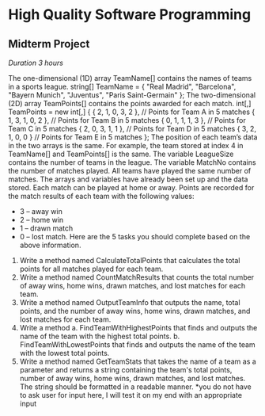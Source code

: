 # High Quality Software Programming
## Midterm Project

*Duration 3 hours*

The one-dimensional (1D) array TeamName[] contains the names of teams in a sports league.
string[] TeamName = { "Real Madrid", "Barcelona", "Bayern Munich", "Juventus",
"Paris Saint-Germain" };
The two-dimensional (2D) array TeamPoints[] contains the points awarded for each match.
int[,] TeamPoints = new int[,]
{
{ 2, 1, 0, 3, 2 }, // Points for Team A in 5 matches
{ 1, 3, 1, 0, 2 }, // Points for Team B in 5 matches
{ 0, 1, 1, 1, 3 }, // Points for Team C in 5 matches
{ 2, 0, 3, 1, 1 }, // Points for Team D in 5 matches
{ 3, 2, 1, 0, 0 } // Points for Team E in 5 matches
};
The position of each team’s data in the two arrays is the same. For example, the team stored at index 4
in TeamName[] and TeamPoints[] is the same. The variable LeagueSize contains the number of teams in
the league. The variable MatchNo contains the number of matches played. All teams have played the
same number of matches. The arrays and variables have already been set up and the data stored. Each
match can be played at home or away.
Points are recorded for the match results of each team with the following values:
- 3 – away win
- 2 – home win
- 1 – drawn match
- 0 – lost match.
Here are the 5 tasks you should complete based on the above information.
1. Write a method named CalculateTotalPoints that calculates the total points for all matches
played for each team.
2. Write a method named CountMatchResults that counts the total number of away wins, home
wins, drawn matches, and lost matches for each team.
3. Write a method named OutputTeamInfo that outputs the name, total points, and the number of
away wins, home wins, drawn matches, and lost matches for each team.
4. Write a method
a. FindTeamWithHighestPoints that finds and outputs the name of the team with the
highest total points.
b. FindTeamWithLowestPoints that finds and outputs the name of the team with the
lowest total points.
5. Write a method named GetTeamStats that takes the name of a team as a parameter and returns
a string containing the team's total points, number of away wins, home wins, drawn matches,
and lost matches. The string should be formatted in a readable manner. *you do not have to ask
user for input here, I will test it on my end with an appropriate input
